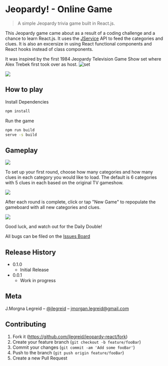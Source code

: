 # Jeopardy! - Online Game
> A simple Jeopardy trivia game built in React.js.

This Jeopardy game came about as a result of a coding challenge and a chance to learn React.js. It uses the [JService](jservice-url) API to feed the categories and clues. It is also an excersize in using React functional components and React hooks instead of class components.

It was inspired by the first 1984 Jeopardy Television Game Show set where Alex Trebek first took over as host.
![set](jeopardy-set)

![](jeopardy-logo)

## How to play

Install Dependencies

```sh
npm install 
```

Run the game
```sh
npm run build
serve -s build 
```

## Gameplay

![](new-game)

To set up your first round, choose how many categories and how many clues in each category you would like to load. The default is 6 categories with 5 clues in each based on the original TV gameshow.

![](full-game)

After each round is complete, click or tap "New Game" to repopulate the gameboard with all new categories and clues.

![](clue-card)

Good luck, and watch out for the Daily Double!

All bugs can be filed on the [Issues Board](issues-url)



## Release History

* 0.1.0
    * Initial Release
* 0.0.1
    * Work in progress

## Meta

J.Morgna Legreid – [@jlegreid](https://twitter.com/jlegreid) – jmorgan.legreid@gmail.com


## Contributing

1. Fork it (<https://github.com/jlegreid/jeopardy-react/fork>)
2. Create your feature branch (`git checkout -b feature/fooBar`)
3. Commit your changes (`git commit -am 'Add some fooBar'`)
4. Push to the branch (`git push origin feature/fooBar`)
5. Create a new Pull Request

<!-- Markdown link & img dfn's -->
[jservice-url]: http://jservice.io/
[issues-url]: https://github.com/jlegreid/jeopardy-react/issues
[jeopardy-logo]: public/header-logo.png
[new-game]: public/new-game.png
[full-game]: public/full-game.png
[clue-card]: public/clue-card.png
[jeopardy-set]: public/jeopardy-set.png
